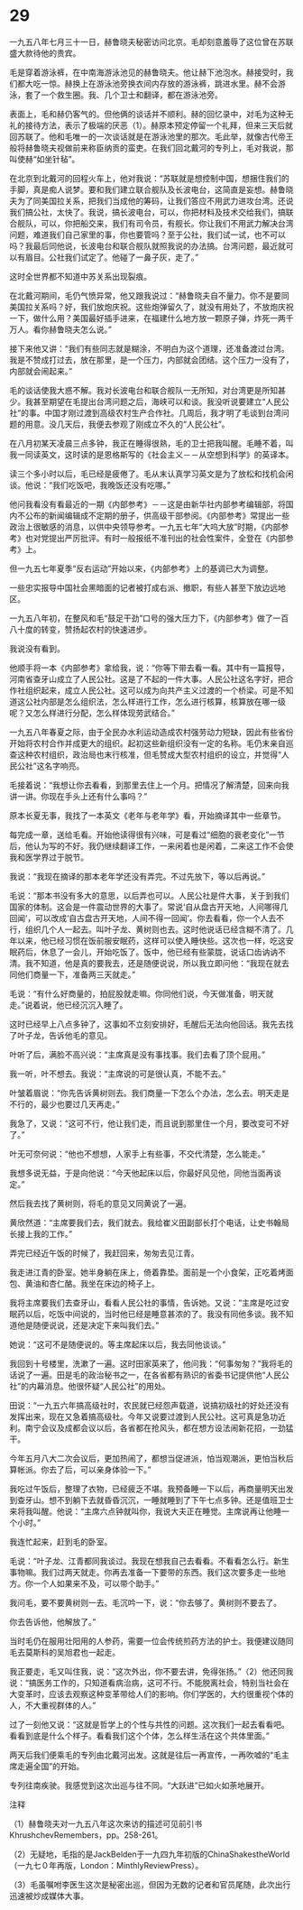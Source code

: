 # 29

一九五八年七月三十一日，赫鲁晓夫秘密访问北京。毛却刻意羞辱了这位曾在苏联盛大款待他的贵宾。

毛是穿着游泳裤，在中南海游泳池见的赫鲁晓夫。他让赫下池泡水。赫接受时，我们都大吃一惊。赫换上在游泳池旁换衣间内存放的游泳裤，跳进水里。赫不会游泳，套了一个救生圈。我、几个卫士和翻译，都在游泳池旁。

表面上，毛和赫仍客气的。但他俩的谈话并不顺利。赫的回忆录中，对毛为这种无礼的接待方法，表示了极端的厌恶（1）。赫原本预定停留一个礼拜，但来三天后就回苏联了。他和毛唯一的一次谈话就是在游泳池里的那次。毛此举，就像古代帝王般将赫鲁晓夫视做前来称臣纳贡的蛮吏。在我们回北戴河的专列上，毛对我说，那叫使赫“如坐针毡”。

在北京到北戴河的回程火车上，他对我说：“苏联就是想控制中国，想捆住我们的手脚，真是痴人说梦。要和我们建立联合舰队及长波电台，这简直是妄想。赫鲁晓夫为了同美国拉关系，把我们当成他的筹码，让我们答应不用武力进攻台湾。还说我们搞公社，太快了。我说，搞长波电台，可以，你把材料及技术交给我们，搞联合舰队，可以，你把船交来，我们有司令员，有舰长。你让我们不用武力解决台湾问题，难道我们自己家里的事，你也要管吗？至于公社，我们试一试，也不可以吗？我最后同他说，长波电台和联合舰队就照我说的办法搞。台湾问题，最近就可以有眉目。公社我们试定了。他碰了一鼻子灰，走了。”

这时全世界都不知道中苏关系出现裂痕。

在北戴河期间，毛仍气愤异常，他又跟我说过：“赫鲁晓夫自不量力。你不是要同美国拉关系吗？好，我们放炮庆祝。这些炮弹留久了，就没有用处了，不放炮庆祝一下，做什么用？美国最好插手进来，在福建什么地方放一颗原子弹，炸死一两千万人。看你赫鲁晓夫怎么说。”

接下来他又讲：“我们有些同志就是糊涂，不明白为这个道理，还准备渡过台湾。我是不赞成打过去，放在那里，是一个压力，内部就会团结。这个压力一没有了，内部就会闹起来。”

毛的谈话使我大惑不解。我对长波电台和联合舰队一无所知，对台湾更是所知甚少。我甚至期望在毛提出台湾问题之后，海峡可以和谈。我没听说要建立“人民公社”的事。中国才刚过渡到高级农村生产合作社。几周后，我才明了毛谈到台湾问题的用意。没几天后，我便去参观了刚成立不久的“人民公社”。

在八月初某天凌晨三点多钟，我正在睡得很熟，毛的卫士把我叫醒。毛睡不着，叫我一同读英文，这时读的是恩格斯写的《社会主义－－从空想到科学》的英译本。

读三个多小时以后，毛已经是疲倦了。毛从末认真学习英文是为了放松和找机会闲谈。他说：“我们吃饭吧，我晚饭还没有吃哪。”

他问我看没有看最近的一期《内部参考》－－这是由新华社内部参考编辑部，将国内不公布的新闻编辑成不定期的册子，供高级干部参阅。《内部参考》常提出一些政治上很敏感的消息，以供中央领导参考。一九五七年“大呜大放”时期，《内部参考》也对党提出严厉批评。有时一般报纸不准刊出的社会性案件，全登在《内部参考》上。

但一九五七年夏季“反右运动”开始以来，《内部参考》上的基调已大为调整。

一些忠实报导中国社会黑暗面的记者被打成右派、撤职，有些人甚至下放边远地区。

一九五八年初，在整风和毛“鼓足干劲”口号的强大压力下，《内部参考》做了一百八十度的转变，赞扬起农村的快速进步。

我说没有看到。

他顺手将一本《内部参考》拿给我，说：“你等下带去看一看。其中有一篇报导，河南省查牙山成立了人民公社。这是了不起的一件大事。人民公社这名字好，把合作社组织起来，成立人民公社。这可以成为向共产主义过渡的一个桥梁。可是不知道这公社内部是怎么组织法，怎么样进行工作，怎么进行核算，核算放在哪一级呢？又怎么样进行分配，怎么样体现劳武结合。”

一九五八年春夏之际，由于全民办水利运动造成农村强劳动力短缺，因此有些省份开始将农村合作并成更大的组织。起初这些新组织没有一定的名称。毛仍末亲自巡查这种农村组织，政治局也末行核准，但毛赞成大型农村组织的设立，并觉得“人民公社”这名字响亮。

毛接着说：“我想让你去看看，到那里去住上一个月。把情况了解清楚，回来向我讲一讲。你现在手头上还有什么事吗？”

原本长夏无事，我找了一本英文《老年与老年学》看，开始摘译其中一些章节。

每完成一章，送给毛看。开始他读得很有兴味，可是看过“细胞的衰老变化”一节后，他认为写的不好。我仍继续翻译工作，一来闲着也是闲着，二来这工作不会使我和医学界过于脱节。

我说：“我现在摘译的那本老年学还没有弄完。不过先放下，等以后再说。”

毛说：“那本书没有多大的意思，以后弄也可以。人民公社是件大事，关于到我们国家的体制。这会是一件震动世界的大事了。常说‘自从盘古开天地，人间哪得几回闻’，可以改成‘自古盘古开天地，人间不得一回闻’。你去看看，你一个人去不行，组织几个人一起去。叫叶子龙、黄树则也去。这时他说话已经含糊不清了。几年以来，他已经习惯在饭前服安眠药，这样可以使入睡快些。这次也一样，吃这安眠药后，休息了一会儿，开始吃饭了。饭中，他已经有些蒙胧，说话口齿讷讷不清。我不知道，他是真的要我去，还是随便说说，所以我立即问他：“我现在就去同他们商量一下，准备两三天就走。”

毛说：“有什么好商量的，拍屁股就走嘛。你同他们说，今天做准备，明天就走。”说着说，他已经沉沉入睡了。

这时已经早上八点多钟了，这事如不立刻安排好，毛醒后无法向他回话。我先去找了叶子龙，告诉他毛的意见。

叶听了后，满脸不高兴说：“主席真是没有事找事。我们去看了顶个屁用。”

我一听，叶不想去。我说：“主席说的可是很认真，不能不去。”

叶皱着眉说：“你先告诉黄树则去。我们商量一下怎么个办法，怎么去。明天走是不行的，最少也要过几天再走。”

我急了，又说：“这可不行，他让我们走，而且说到那里住一个月，要改变可不好了。”

叶无可奈何说：“他也不想想，人家手上有些事，不交代清楚，怎么能走。”

我想多说无益，于是向他说：“今天他起床以后，你最好风见他，同他当面再谈定。”

然后我去找了黄树则，将毛的意见又同黄说了一遍。

黄欣然道：“主席要我们去，我们就去。我给崔义田副部长打个电话，让史书翰局长接上我的工作。”

弄完已经近午饭的时候了，我赶回来，匆匆去见江青。

我走进江青的卧室。她半身躺在床上，倚着靠垫。面前是一个小食架，正吃着烤面包、黄油和杏仁酪。我坐在床边的椅子上。

我将主席要我们去查牙山，看看人民公社的事情，告诉她。又说：“主席是吃过安眠药以后，吃饭中间说的，当时他已经是睡意甚浓的了。我没有同他多谈。我不知道他是随便说说，还是决定下来叫我们去。”

她说：“这可不是随便说的。等主席起床以后，我去同他谈谈。”

我回到十号楼里，洗漱了一遍。这时田家英来了，他问我：“何事匆匆？”我将毛的话说了一遍。田是毛的政治秘书之一，在各省都有熟识的省委书记提供他“人民公社”的内幕消息。他很怀疑“人民公社”的用处。

田说：“一九五六年搞高级社时，农民就已经怨声载道，说搞初级社的好处还没有发挥出来，现在又急着搞高级社。今年又说要过渡到人民公社。这可真是急功近利。南宁会议及成都会议以后，各省都在抢风头，都在想方设法闹新花招，一劲猛干。

今年五月八大二次会议后，更加热闹了，都想当促进派，怕当观潮派，更怕当秋后算帐派。你去了后，可以亲身体验一下。”

我吃过午饭后，整理了衣物，已经疲乏不堪。我预备睡一下以后，再商量明天出发到查牙山。想不到躺下去就昏昏沉沉，一睡就睡到了下午七点多钟。还是值班卫士来将我叫醒。他说：“主席六点钟就叫你，我说大夫正在睡觉。主席说再让他睡一个小时。”

我连忙起来，赶到毛的卧室。

毛说：“叶子龙、江青都同我谈过。我现在想我自己去看看。不看看怎么行。新生事物嘛。我们过两天就走。你再去准备一下要带的东西。我们这次要多走一些地方。你一个人如果来不及，可以带个助手。”

我问毛，要不要黄树则一去。毛沉吟一下，说：“你去够了。黄树则不要去了。

你去告诉他，他解放了。”

当时毛仍在服用壮阳用的人参药，需要一位会传统煎药方法的护士。我便建议随同毛去莫斯科的吴旭君也一起走。

我正要走，毛又叫住我，说：“这次外出，你不要去讲，免得张扬。”（2）他还同我说：“搞医务工作的，只知道看病治病，这可不行。不能脱离社会，特别当社会在大变革时，应该去观察这种变革带给人们的影响。你们学医的，大约很重视个体的人，不大重视群体的人。”

过了一刻他又说：“这就是哲学上的个性与共性的问题。这次我们一起去看看吧。看看到底是什么个样子。看看我们这个个体，怎么样生活在这个共体里面。”

两天后我们便乘毛的专列由北戴河出发。这就是往后一再宣传，一再吹嘘的“毛主席走遍全国”的开始。

专列往南疾驶。我感觉到这次出巡与往不同。“大跃进”已如火如荼地展开。

注释

（1）赫鲁晓夫对一九五八年这次来访的描述可见前引书KhrushchevRemembers，pp。258-261。

（2）无疑地，毛指的是JackBelden于一九四九年初版的ChinaShakestheWorld（一九七０年再版，London：MinthlyReviewPress）。

（3）毛虽嘱咐李医生这次是秘密出巡，但因为无数的记者和官员尾随，此次出行迅速被炒成媒体大事。
